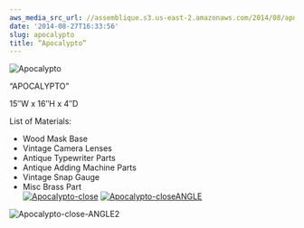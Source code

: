 ```yaml
---
aws_media_src_url: //assemblique.s3.us-east-2.amazonaws.com/2014/08/apocalypto.jpg
date: '2014-08-27T16:33:56'
slug: apocalypto
title: “Apocalypto”
---
```


 ![Apocalypto](//assemblique.s3.us-east-2.amazonaws.com/2014/08/apocalypto.jpg?w=602&h=677)

 “APOCALYPTO”

 15″W x 16″H x 4″D

 List of Materials:

  * Wood Mask Base
 * Vintage Camera Lenses
 * Antique Typewriter Parts
 * Antique Adding Machine Parts
 * Vintage Snap Gauge
 * Misc Brass Part
  [  
![Apocalypto-close](//assemblique.s3.us-east-2.amazonaws.com/2014/08/apocalypto-close.jpg?w=602&h=903)](//assemblique.s3.us-east-2.amazonaws.com/2014/08/apocalypto-close.jpg) [![Apocalypto-closeANGLE](//assemblique.s3.us-east-2.amazonaws.com/2014/08/apocalypto-closeangle.jpg?w=602&h=903)](//assemblique.s3.us-east-2.amazonaws.com/2014/08/apocalypto-closeangle.jpg)

 ![Apocalypto-close-ANGLE2](//assemblique.s3.us-east-2.amazonaws.com/2014/08/apocalypto-close-angle2.jpg?w=602&h=903)